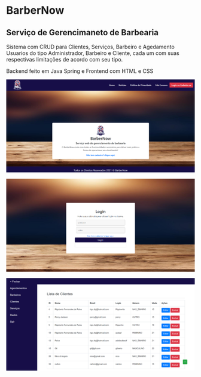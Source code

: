 # BarberNow
## Serviço de Gerencimaneto de Barbearia

Sistema com CRUD para Clientes, Serviços, Barbeiro e Agedamento
Usuarios do tipo Administrador, Barbeiro e Cliente, cada um com suas respectivas limitações de acordo com seu tipo.

Backend feito em Java Spring e Frontend com HTML e CSS

![Index](https://github.com/Rigobertto/barbernow/blob/main/img/index.png)

![Login](https://github.com/Rigobertto/barbernow/blob/main/img/login.png)

![CRUD Clientes](https://github.com/Rigobertto/barbernow/blob/main/img/listarClientes.png)

